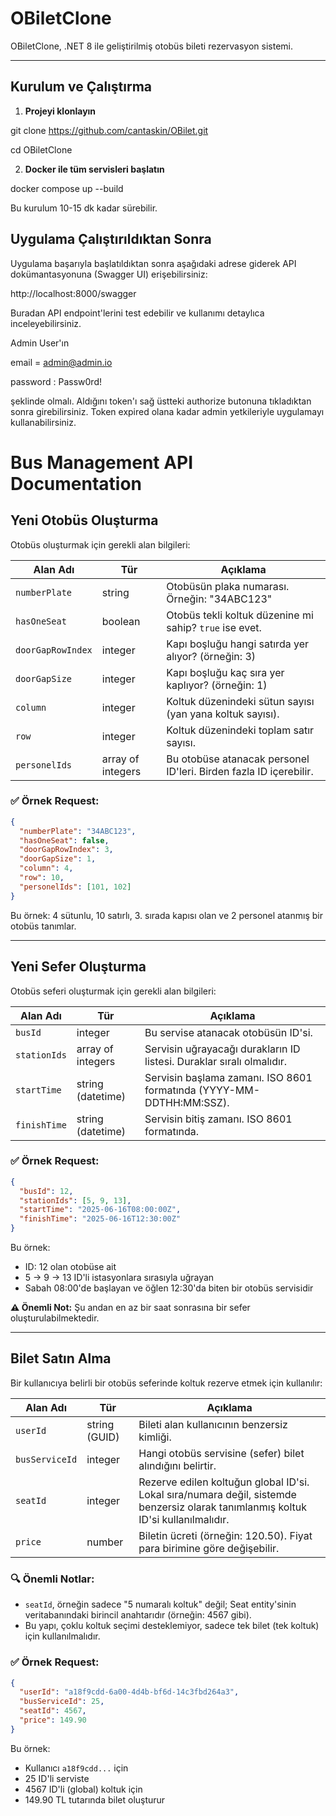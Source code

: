 # OBiletClone

OBiletClone, .NET 8 ile geliştirilmiş otobüs bileti rezervasyon sistemi.

---

## Kurulum ve Çalıştırma

1. **Projeyi klonlayın**

git clone https://github.com/cantaskin/OBilet.git

cd OBiletClone

2. **Docker ile tüm servisleri başlatın**

docker compose up --build

Bu kurulum 10-15 dk kadar sürebilir. 

## Uygulama Çalıştırıldıktan Sonra

Uygulama başarıyla başlatıldıktan sonra aşağıdaki adrese giderek API dokümantasyonuna (Swagger UI) erişebilirsiniz:

http://localhost:8000/swagger

Buradan API endpoint'lerini test edebilir ve kullanımı detaylıca inceleyebilirsiniz.

Admin User'ın 

email = admin@admin.io

password : Passw0rd!

şeklinde olmalı. Aldığını token'ı sağ üstteki authorize butonuna tıkladıktan sonra girebilirsiniz. Token expired olana kadar admin yetkileriyle uygulamayı kullanabilirsiniz. 


# Bus Management API Documentation

## Yeni Otobüs Oluşturma

Otobüs oluşturmak için gerekli alan bilgileri:

| Alan Adı | Tür | Açıklama |
|----------|-----|----------|
| `numberPlate` | string | Otobüsün plaka numarası. Örneğin: "34ABC123" |
| `hasOneSeat` | boolean | Otobüs tekli koltuk düzenine mi sahip? `true` ise evet. |
| `doorGapRowIndex` | integer | Kapı boşluğu hangi satırda yer alıyor? (örneğin: 3) |
| `doorGapSize` | integer | Kapı boşluğu kaç sıra yer kaplıyor? (örneğin: 1) |
| `column` | integer | Koltuk düzenindeki sütun sayısı (yan yana koltuk sayısı). |
| `row` | integer | Koltuk düzenindeki toplam satır sayısı. |
| `personelIds` | array of integers | Bu otobüse atanacak personel ID'leri. Birden fazla ID içerebilir. |

### ✅ Örnek Request:

```json
{
  "numberPlate": "34ABC123",
  "hasOneSeat": false,
  "doorGapRowIndex": 3,
  "doorGapSize": 1,
  "column": 4,
  "row": 10,
  "personelIds": [101, 102]
}
```

Bu örnek: 4 sütunlu, 10 satırlı, 3. sırada kapısı olan ve 2 personel atanmış bir otobüs tanımlar.

---

## Yeni Sefer Oluşturma

Otobüs seferi oluşturmak için gerekli alan bilgileri:

| Alan Adı | Tür | Açıklama |
|----------|-----|----------|
| `busId` | integer | Bu servise atanacak otobüsün ID'si. |
| `stationIds` | array of integers | Servisin uğrayacağı durakların ID listesi. Duraklar sıralı olmalıdır. |
| `startTime` | string (datetime) | Servisin başlama zamanı. ISO 8601 formatında (YYYY-MM-DDTHH:MM:SSZ). |
| `finishTime` | string (datetime) | Servisin bitiş zamanı. ISO 8601 formatında. |

### ✅ Örnek Request:

```json
{
  "busId": 12,
  "stationIds": [5, 9, 13],
  "startTime": "2025-06-16T08:00:00Z",
  "finishTime": "2025-06-16T12:30:00Z"
}
```

Bu örnek:
- ID: 12 olan otobüse ait
- 5 → 9 → 13 ID'li istasyonlara sırasıyla uğrayan
- Sabah 08:00'de başlayan ve öğlen 12:30'da biten bir otobüs servisidir

**⚠️ Önemli Not:** Şu andan en az bir saat sonrasına bir sefer oluşturulabilmektedir.

---

## Bilet Satın Alma

Bir kullanıcıya belirli bir otobüs seferinde koltuk rezerve etmek için kullanılır:

| Alan Adı | Tür | Açıklama |
|----------|-----|----------|
| `userId` | string (GUID) | Bileti alan kullanıcının benzersiz kimliği. |
| `busServiceId` | integer | Hangi otobüs servisine (sefer) bilet alındığını belirtir. |
| `seatId` | integer | Rezerve edilen koltuğun global ID'si. Lokal sıra/numara değil, sistemde benzersiz olarak tanımlanmış koltuk ID'si kullanılmalıdır. |
| `price` | number | Biletin ücreti (örneğin: 120.50). Fiyat para birimine göre değişebilir. |

### 🔍 Önemli Notlar:

- `seatId`, örneğin sadece "5 numaralı koltuk" değil; Seat entity'sinin veritabanındaki birincil anahtarıdır (örneğin: 4567 gibi).
- Bu yapı, çoklu koltuk seçimi desteklemiyor, sadece tek bilet (tek koltuk) için kullanılmalıdır.

### ✅ Örnek Request:

```json
{
  "userId": "a18f9cdd-6a00-4d4b-bf6d-14c3fbd264a3",
  "busServiceId": 25,
  "seatId": 4567,
  "price": 149.90
}
```

Bu örnek:
- Kullanıcı `a18f9cdd...` için
- 25 ID'li serviste
- 4567 ID'li (global) koltuk için
- 149.90 TL tutarında bilet oluşturur
